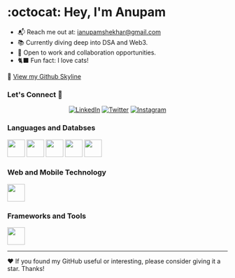 # :octocat: Hey, I'm Anupam 

- 📬 Reach me out at: ianupamshekhar@gmail.com
- 📚 Currently diving deep into DSA and Web3.
- 🔭 Open to work and collaboration opportunities.
- 🐈‍⬛ Fun fact: I love cats!

🌆 [View my Github Skyline](https://skyline.github.com/ianupamshekhar)

### Let's Connect 💬
<div align="center">
   <!-- Add your social links here -->
   <a href="https://www.linkedin.com/in/anupamshekhar/" target="_blank"><img alt="LinkedIn" src="https://img.shields.io/badge/linkedin-%230077B5.svg?&style=for-the-badge&logo=linkedin&logoColor=white" /></a>
   <a href="https://twitter.com/ianupamshekhar" target="_blank"><img alt="Twitter" src="https://img.shields.io/badge/twitter-%231DA1F2.svg?&style=for-the-badge&logo=twitter&logoColor=white" /></a>
   <a href="https://www.instagram.com/ianupamshekhar/" target="_blank"><img alt = "Instagram" src="https://img.shields.io/badge/instagram-%23E4405F.svg?&style=for-the-badge&logo=instagram&logoColor=white" /></a>
</div>

### Languages and Databses
<!-- your language icons here -->
<img src="https://icons8.com/icon/20680/java" width="40" height="40"/> 
<img src="https://icons8.com/icon/10686/python" width="40" height="40"/> 
<img src="https://icons8.com/icon/8255/c-plus-plus" width="40" height="40"/> 
<img src="https://icons8.com/icon/10686/python" width="40" height="40"/> 
<img src="https://icons8.com/icon/10686/python" width="40" height="40"/> 



### Web and Mobile Technology
<!-- your framework and library icons here -->
<img src="https://cdn.jsdelivr.net/gh/devicons/devicon/icons/react/react-original.svg" width="40" height="40"/> 

### Frameworks and Tools
<!-- your tool icons here -->
<img src="https://cdn.jsdelivr.net/gh/devicons/devicon/icons/vscode/vscode-original.svg" width="40" height="40"/> 

<!-- ### Thanks for visiting! 🎉
![Visitors](https://profile-counter.glitch.me/ianupamshekhar/count.svg) -->

---

❤️ If you found my GitHub useful or interesting, please consider giving it a star. Thanks!
